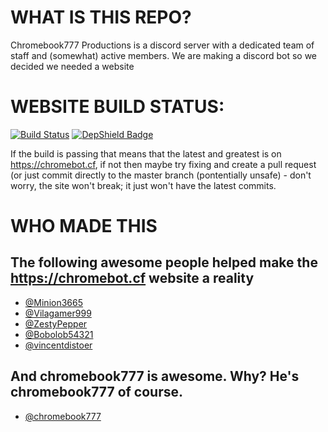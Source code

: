 # WHAT IS THIS REPO?
Chromebook777 Productions is a discord server with a dedicated team of staff and (somewhat) active members. We are making a discord bot so we decided we needed a website

# WEBSITE BUILD STATUS:
[![Build Status](https://travis-ci.com/chromebot-websites/chromebot.cf.svg?branch=master)](https://travis-ci.com/chromebot-websites/chromebot.cf) [![DepShield Badge](https://depshield.sonatype.org/badges/chromebot-websites/chromebot.cf/depshield.svg)](https://depshield.github.io)

If the build is passing that means that the latest and greatest is on https://chromebot.cf, if not then maybe try fixing and create a pull request (or just commit directly to the master branch (pontentially unsafe) - don't worry, the site won't break; it just won't have the latest commits.

# WHO MADE THIS
## The following awesome people helped make the https://chromebot.cf website a reality
- [@Minion3665](https://github.com/Minion3665)
- [@Vilagamer999](https://github.com/Vilagamer999)
- [@ZestyPepper](https://github.com/ZestyPepper)
- [@Bobolob54321](https://github.com/Bobolob54321)
- [@vincentdistoer](https://github.com/vincentdistoer)

## And chromebook777 is awesome. Why? He's chromebook777 of course.
- [@chromebook777](https://github.com/Chromebook777)
